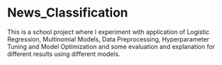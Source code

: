 # News_Classification

This is a school project where I experiment with application of Logistic Regression, Multinomial Models, Data Preprocessing, Hyperparameter Tuning and Model Optimization and some evaluation and explanation for different results using different models.


